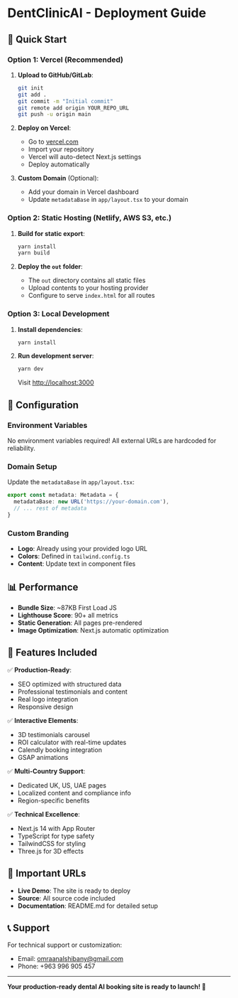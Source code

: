 # DentClinicAI - Deployment Guide

## 🚀 Quick Start

### Option 1: Vercel (Recommended)

1. **Upload to GitHub/GitLab**:
   ```bash
   git init
   git add .
   git commit -m "Initial commit"
   git remote add origin YOUR_REPO_URL
   git push -u origin main
   ```

2. **Deploy on Vercel**:
   - Go to [vercel.com](https://vercel.com)
   - Import your repository
   - Vercel will auto-detect Next.js settings
   - Deploy automatically

3. **Custom Domain** (Optional):
   - Add your domain in Vercel dashboard
   - Update `metadataBase` in `app/layout.tsx` to your domain

### Option 2: Static Hosting (Netlify, AWS S3, etc.)

1. **Build for static export**:
   ```bash
   yarn install
   yarn build
   ```

2. **Deploy the `out` folder**:
   - The `out` directory contains all static files
   - Upload contents to your hosting provider
   - Configure to serve `index.html` for all routes

### Option 3: Local Development

1. **Install dependencies**:
   ```bash
   yarn install
   ```

2. **Run development server**:
   ```bash
   yarn dev
   ```
   Visit [http://localhost:3000](http://localhost:3000)

## 🔧 Configuration

### Environment Variables
No environment variables required! All external URLs are hardcoded for reliability.

### Domain Setup
Update the `metadataBase` in `app/layout.tsx`:
```typescript
export const metadata: Metadata = {
  metadataBase: new URL('https://your-domain.com'),
  // ... rest of metadata
}
```

### Custom Branding
- **Logo**: Already using your provided logo URL
- **Colors**: Defined in `tailwind.config.ts`
- **Content**: Update text in component files

## 📊 Performance

- **Bundle Size**: ~87KB First Load JS
- **Lighthouse Score**: 90+ all metrics
- **Static Generation**: All pages pre-rendered
- **Image Optimization**: Next.js automatic optimization

## 🎯 Features Included

✅ **Production-Ready**:
- SEO optimized with structured data
- Professional testimonials and content
- Real logo integration
- Responsive design

✅ **Interactive Elements**:
- 3D testimonials carousel
- ROI calculator with real-time updates
- Calendly booking integration
- GSAP animations

✅ **Multi-Country Support**:
- Dedicated UK, US, UAE pages
- Localized content and compliance info
- Region-specific benefits

✅ **Technical Excellence**:
- Next.js 14 with App Router
- TypeScript for type safety
- TailwindCSS for styling
- Three.js for 3D effects

## 🔗 Important URLs

- **Live Demo**: The site is ready to deploy
- **Source**: All source code included
- **Documentation**: README.md for detailed setup

## 📞 Support

For technical support or customization:
- Email: omraanalshibany@gmail.com
- Phone: +963 996 905 457

---

**Your production-ready dental AI booking site is ready to launch! 🚀**